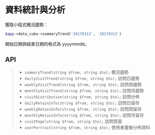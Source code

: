 # 資料統計與分析

獲取小程式概況趨勢：

```php
$app->data_cube->summaryTrend('20170313', '20170313')
```
開始日期與結束日期的格式為 yyyymmdd。

## API

>  - `summaryTrend(string $from, string $to);` 概況趨勢
>  - `dailyVisitTrend(string $from, string $to);` 訪問日趨勢
>  - `weeklyVisitTrend(string $from, string $to);` 訪問周趨勢
>  - `monthlyVisitTrend(string $from, string $to);` 訪問月趨勢
>  - `visitDistribution(string $from, string $to);` 訪問分佈
>  - `dailyRetainInfo(string $from, string $to);` 訪問日留存
>  - `weeklyRetainInfo(string $from, string $to);` 訪問周留存
>  - `monthlyRetainInfo(string $from, string $to);` 訪問月留存
>  - `visitPage(string $from, string $to);` 訪問頁面
>  - `userPortrait(string $from, string $to);` 使用者畫像分佈資料

